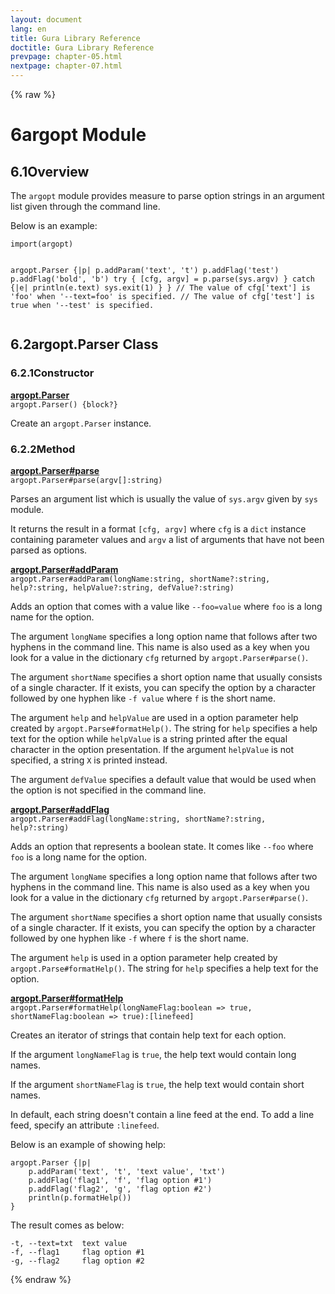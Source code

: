 ```yaml
---
layout: document
lang: en
title: Gura Library Reference
doctitle: Gura Library Reference
prevpage: chapter-05.html
nextpage: chapter-07.html
---
```

{% raw %}
<h1><span class="caption-index-1">6</span>argopt Module</h1>
<h2><span class="caption-index-2">6.1</span><a name="anchor-6-1"></a>Overview</h2>
<p>
The <code class="highlighter-rouge">argopt</code> module provides measure to parse option strings in an argument list given through the command line.
</p>
<p>
Below is an example:
</p>
<pre class="highlight"><code>import(argopt)

argopt.Parser {|p|
    p.addParam('text', 't')
    p.addFlag('test')
    p.addFlag('bold', 'b')
    try {
        [cfg, argv] = p.parse(sys.argv)
    } catch {|e|
        println(e.text)
        sys.exit(1)
    }
}
// The value of cfg['text'] is 'foo' when '--text=foo' is specified.
// The value of cfg['test'] is true when '--test' is specified.
</code></pre>
<h2><span class="caption-index-2">6.2</span><a name="anchor-6-2"></a>argopt.Parser Class</h2>
<h3><span class="caption-index-3">6.2.1</span><a name="anchor-6-2-1"></a>Constructor</h3>
<p>
<div><strong style="text-decoration:underline">argopt.Parser</strong></div>
<div style="margin-bottom:1em"><code>argopt.Parser() {block?}</code></div>
Create an <code class="highlighter-rouge">argopt.Parser</code> instance.
</p>
<h3><span class="caption-index-3">6.2.2</span><a name="anchor-6-2-2"></a>Method</h3>
<p>
<div><strong style="text-decoration:underline">argopt.Parser#parse</strong></div>
<div style="margin-bottom:1em"><code>argopt.Parser#parse(argv[]:string)</code></div>
Parses an argument list which is usually the value of <code class="highlighter-rouge">sys.argv</code> given by <code class="highlighter-rouge">sys</code> module.
</p>
<p>
It returns the result in a format <code class="highlighter-rouge">[cfg, argv]</code> where <code class="highlighter-rouge">cfg</code> is a <code class="highlighter-rouge">dict</code> instance containing parameter values and <code class="highlighter-rouge">argv</code> a list of arguments that have not been parsed as options.
</p>
<p>
<div><strong style="text-decoration:underline">argopt.Parser#addParam</strong></div>
<div style="margin-bottom:1em"><code>argopt.Parser#addParam(longName:string, shortName?:string, help?:string, helpValue?:string, defValue?:string)</code></div>
Adds an option that comes with a value like <code class="highlighter-rouge">--foo=value</code> where <code class="highlighter-rouge">foo</code> is a long name for the option.
</p>
<p>
The argument <code class="highlighter-rouge">longName</code> specifies a long option name that follows after two hyphens in the command line. This name is also used as a key when you look for a value in the dictionary <code class="highlighter-rouge">cfg</code> returned by <code class="highlighter-rouge">argopt.Parser#parse()</code>.
</p>
<p>
The argument <code class="highlighter-rouge">shortName</code> specifies a short option name that usually consists of a single character. If it exists, you can specify the option by a character followed by one hyphen like <code class="highlighter-rouge">-f value</code> where <code class="highlighter-rouge">f</code> is the short name.
</p>
<p>
The argument <code class="highlighter-rouge">help</code> and <code class="highlighter-rouge">helpValue</code> are used in a option parameter help created by <code class="highlighter-rouge">argopt.Parse#formatHelp()</code>. The string for <code class="highlighter-rouge">help</code> specifies a help text for the option while <code class="highlighter-rouge">helpValue</code> is a string printed after the equal character in the option presentation. If the argument <code class="highlighter-rouge">helpValue</code> is not specified, a string <code class="highlighter-rouge">X</code> is printed instead.
</p>
<p>
The argument <code class="highlighter-rouge">defValue</code> specifies a default value that would be used when the option is not specified in the command line.
</p>
<p>
<div><strong style="text-decoration:underline">argopt.Parser#addFlag</strong></div>
<div style="margin-bottom:1em"><code>argopt.Parser#addFlag(longName:string, shortName?:string, help?:string)</code></div>
Adds an option that represents a boolean state. It comes like <code class="highlighter-rouge">--foo</code> where <code class="highlighter-rouge">foo</code> is a long name for the option.
</p>
<p>
The argument <code class="highlighter-rouge">longName</code> specifies a long option name that follows after two hyphens in the command line. This name is also used as a key when you look for a value in the dictionary <code class="highlighter-rouge">cfg</code> returned by <code class="highlighter-rouge">argopt.Parser#parse()</code>.
</p>
<p>
The argument <code class="highlighter-rouge">shortName</code> specifies a short option name that usually consists of a single character. If it exists, you can specify the option by a character followed by one hyphen like <code class="highlighter-rouge">-f</code> where <code class="highlighter-rouge">f</code> is the short name.
</p>
<p>
The argument <code class="highlighter-rouge">help</code> is used in a option parameter help created by <code class="highlighter-rouge">argopt.Parse#formatHelp()</code>. The string for <code class="highlighter-rouge">help</code> specifies a help text for the option.
</p>
<p>
<div><strong style="text-decoration:underline">argopt.Parser#formatHelp</strong></div>
<div style="margin-bottom:1em"><code>argopt.Parser#formatHelp(longNameFlag:boolean =&gt; true, shortNameFlag:boolean =&gt; true):[linefeed]</code></div>
Creates an iterator of strings that contain help text for each option.
</p>
<p>
If the argument <code class="highlighter-rouge">longNameFlag</code> is <code class="highlighter-rouge">true</code>, the help text would contain long names.
</p>
<p>
If the argument <code class="highlighter-rouge">shortNameFlag</code> is <code class="highlighter-rouge">true</code>, the help text would contain short names.
</p>
<p>
In default, each string doesn't contain a line feed at the end. To add a line feed, specify an attribute <code class="highlighter-rouge">:linefeed</code>.
</p>
<p>
Below is an example of showing help:
</p>
<pre class="highlight"><code>argopt.Parser {|p|
    p.addParam('text', 't', 'text value', 'txt')
    p.addFlag('flag1', 'f', 'flag option #1')
    p.addFlag('flag2', 'g', 'flag option #2')
    println(p.formatHelp())
}
</code></pre>
<p>
The result comes as below:
</p>
<pre class="highlight"><code>-t, --text=txt  text value
-f, --flag1     flag option #1
-g, --flag2     flag option #2
</code></pre>
<p />

{% endraw %}
